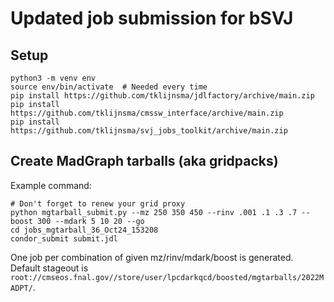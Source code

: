 # Updated job submission for bSVJ

## Setup

```
python3 -m venv env
source env/bin/activate  # Needed every time
pip install https://github.com/tklijnsma/jdlfactory/archive/main.zip
pip install https://github.com/tklijnsma/cmssw_interface/archive/main.zip
pip install https://github.com/tklijnsma/svj_jobs_toolkit/archive/main.zip
```

## Create MadGraph tarballs (aka gridpacks)

Example command:

```
# Don't forget to renew your grid proxy
python mgtarball_submit.py --mz 250 350 450 --rinv .001 .1 .3 .7 --boost 300 --mdark 5 10 20 --go
cd jobs_mgtarball_36_Oct24_153208
condor_submit submit.jdl
```

One job per combination of given mz/rinv/mdark/boost is generated. Default stageout is `root://cmseos.fnal.gov//store/user/lpcdarkqcd/boosted/mgtarballs/2022MADPT/`.